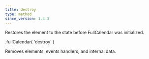 ```yaml
---
title: destroy
type: method
since_version: 1.4.3
---
```


Restores the element to the state before FullCalendar was initialized.

<div class='spec' markdown='1'>
.fullCalendar( 'destroy' )
</div>

Removes elements, events handlers, and internal data.
